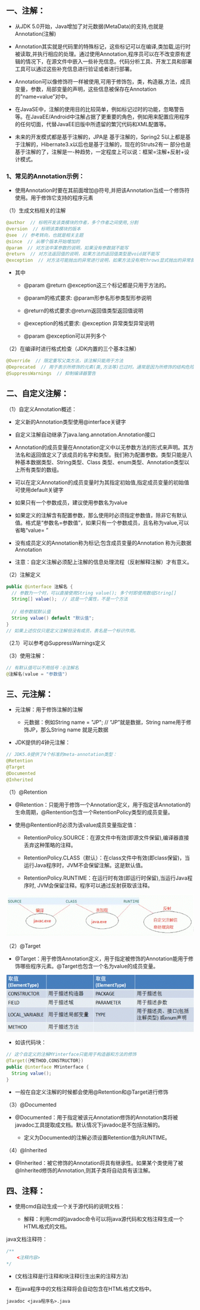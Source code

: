 ## 一、注解：

- 从JDK 5.0开始，Java增加了对元数据(MetaData)的支持,也就是Annotation(注解)

- Annotation其实就是代码里的特殊标记，这些标记可以在编译,类加载,运行时被读取,并执行相应的处理。通过使用Annotation,程序员可以在不改变原有逻辑的情况下，在源文件中嵌入一些补充信息。代码分析工具、开发工具和部署工具可以通过这些补充信息进行验证或者进行部署。

- Annotation可以像修饰符一样被使用,可用于修饰包，类，构造器,方法，成员变量，参数，局部变量的声明，这些信息被保存在Annotation的"name=value”对中。

- 在JavaSE中，注解的使用目的比较简单，例如标记过时的功能，忽略警告等。在JavaEE/Android中注解占据了更重要的角色，例如用来配置应用程序的任何切面，代替JavaEE旧版中所遗留的繁冗代码和XML配置等。

- 未来的开发模式都是基于注解的，JPA是 基于注解的，Spring2 5以上都是基于注解的，Hibernate3.x以后也是基于注解的，现在的Struts2有一 部分也是基于注解的了，注解是一-种趋势，一定程度上可以说：框架=注解+反射+设计模式。


### 1、常见的Annotation示例：

- 使用Annotation时要在其前面增加@符号,并把该Annotation当成一个修饰符使用。用于修饰它支持的程序元素


（1）生成文档相关的注解
```java
@author  // 标明开发该类模块的作者，多个作者之间使用,分割
@version  // 标明该类模块的版本
@see  // 参考转向，也就是相关主题
@since  // 从哪个版本开始增加的
@param  // 对方法中某参数的说明，如果没有参数就不能写
@return  // 对方法返回值的说明，如果方法的返回值类型是void就不能写
@exception  // 对方法可能抛出的异常进行说明，如果方法没有用throws显式抛出的异常就不能写
```
- 其中

    - @param @return @exception这三个标记都是只用于方法的。


    - @param的格式要求: @param形参名形参类型形参说明


    - @return的格式要求:@return返回值类型返回值说明


    - @exception的格式要求: @exception 异常类型异常说明


    - @param @exception可以并列多个


（2）在编译时进行格式检查（JDK内置的三个基本注解）
```java
@Override  // 限定重写父类方法，该注解只能用于方法
@Deprecated  // 用于表示所修饰的元素(类,方法等)已过时。通常是因为所修饰的结构危险或存在更好的选择
@SuppressWarnings  // 抑制编译器警告
```


## 二、自定义注解：

（1）自定义Annotation概述：

- 定义新的Annotation类型使用@interface关键字

- 自定义注解自动继承了java.lang.annotation.Annotation接口

- Annotation的成员变量在Annotation定义中以无参数方法的形式来声明。其方法名和返回值定义了该成员的名字和类型。我们称为配置参数。类型只能是八种基本数据类型、String类型、Class 类型、enum类型、Annotation类型以上所有类型的数组。

- 可以在定义Annotation的成员变量时为其指定初始值,指定成员变量的初始值可使用default关键字

- 如果只有一个参数成员，建议使用参数名为value

- 如果定义的注解含有配置参数，那么使用时必须指定参数值，除非它有默认值。格式是“参数名=参数值”，如果只有一个参数成员，且名称为value,可以省略“value= ”

- 没有成员定义的Annotation称为标记;包含成员变量的Annotation 称为元数据Annotation

- 注意：自定义注解必须配上注解的信息处理流程（反射解释注解）才有意义。


（2）注解定义
```java
public @interface 注解名 {
  // 参数为一个时，可以直接使用String value(); 多个时即使用数组String[]
  String[] value();  // 这是一个属性，不是一个方法

  // 给参数赋默认值
  String value() default "默认值";
}
// 如果上述仅仅只是定义注解但没有成员，表名是一个标识作用。
```
（2.1）可以参考@SuppressWarnings定义

（3）使用注解：
```java
// 有默认值可以不用括号：@注解名
@注解名(value = "参数值")
```


## 三、元注解：

- 元注解：用于修饰注解的注解

    - 元数据：例如String name = "JP";  // “JP”就是数据，String name用于修饰JP，那么String name 就是元数据


- JDK提供的4钟元注解：

```java
// JDK5.0提供了4个标准的meta-annotation类型：
@Retention
@Target
@Documented
@Inherited
```
（1）@Retention

- @Retention：只能用于修饰一个Annotation定义，用于指定该Annotation的生命周期，@Rentention包含一个RetentionPolicy类型的成员变量。

- 使用@Rentention时必须为该value成员变量指定值：

    - RetentionPolicy.SOURCE：在源文件中有效(即源文件保留),编译器直接丢弃这种策略的注释。

    - RetentionPolicy.CLASS（默认）：在class文件中有效(即class保留)，当运行Java程序时，JVM不会保留注解。这是默认值。

    - RetentionPolicy.RUNTIME：在运行时有效(即运行时保留),当运行Java程序时, JVM会保留注释。程序可以通过反射获取该注释。


![clipboard.png](java%E6%B3%A8%E9%87%8A%E4%B8%8E%E6%B3%A8%E8%A7%A3.assets/clip_image002.gif)

 

（2）@Target

- @Target：用于修饰Annotation定义，用于指定被修饰的Annotation能用于修饰哪些程序元素。@Target也包含一个名为value的成员变量。


![clipboard.png](java%E6%B3%A8%E9%87%8A%E4%B8%8E%E6%B3%A8%E8%A7%A3.assets/clip_image004.gif)

- 如该代码块：

```java
// 这个自定义的注解MYinterface只能用于构造器和方法的修饰
@Target({METHOD,CONSTRUCTOR})
public @interface MYinterface {
  String value();
}
```

- 
    一般在自定义注解的时候都会使用@Retention和@Target进行修饰


（3）@Documented

- @Documented：用于指定被该元Annotation修饰的Annotation类将被javadoc工具提取成文档。默认情况下javadoc是不包括注解的。

    - 定义为Documented的注解必须设置Retention值为RUNTIME。


（4）@Inherited

- @Inherited：被它修饰的Annotation将具有继承性。如果某个类使用了被@Inherited修饰的Annotation,则其子类将自动具有该注解。


## 四、注释：

- 使用cmd自动生成一个关于源代码的说明文档：

    - 解释：利用cmd的javadoc命令可以将java源代码和文档注释生成一个HTML格式的文档。


java文档注释符：
```java
/**
	<注释内容>
*/
```
- (文档注释是行注释和块注释衍生出来的注释方法)

- 在java程序中的文档注释将会自动包含在HTML格式文档中。


```shell
javadoc <java程序名>.java
```



